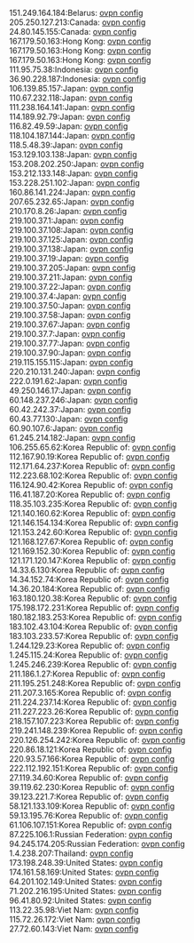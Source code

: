 151.249.164.184:Belarus: [ovpn config](vpn/151_249_164_184.ovpn)  
205.250.127.213:Canada: [ovpn config](vpn/205_250_127_213.ovpn)  
24.80.145.155:Canada: [ovpn config](vpn/24_80_145_155.ovpn)  
167.179.50.163:Hong Kong: [ovpn config](vpn/167_179_50_163.ovpn)  
167.179.50.163:Hong Kong: [ovpn config](vpn/167_179_50_163.ovpn)  
167.179.50.163:Hong Kong: [ovpn config](vpn/167_179_50_163.ovpn)  
111.95.75.38:Indonesia: [ovpn config](vpn/111_95_75_38.ovpn)  
36.90.228.187:Indonesia: [ovpn config](vpn/36_90_228_187.ovpn)  
106.139.85.157:Japan: [ovpn config](vpn/106_139_85_157.ovpn)  
110.67.232.118:Japan: [ovpn config](vpn/110_67_232_118.ovpn)  
111.238.164.141:Japan: [ovpn config](vpn/111_238_164_141.ovpn)  
114.189.92.79:Japan: [ovpn config](vpn/114_189_92_79.ovpn)  
116.82.49.59:Japan: [ovpn config](vpn/116_82_49_59.ovpn)  
118.104.187.144:Japan: [ovpn config](vpn/118_104_187_144.ovpn)  
118.5.48.39:Japan: [ovpn config](vpn/118_5_48_39.ovpn)  
153.129.103.138:Japan: [ovpn config](vpn/153_129_103_138.ovpn)  
153.208.202.250:Japan: [ovpn config](vpn/153_208_202_250.ovpn)  
153.212.133.148:Japan: [ovpn config](vpn/153_212_133_148.ovpn)  
153.228.251.102:Japan: [ovpn config](vpn/153_228_251_102.ovpn)  
160.86.141.224:Japan: [ovpn config](vpn/160_86_141_224.ovpn)  
207.65.232.65:Japan: [ovpn config](vpn/207_65_232_65.ovpn)  
210.170.8.26:Japan: [ovpn config](vpn/210_170_8_26.ovpn)  
219.100.37.1:Japan: [ovpn config](vpn/219_100_37_1.ovpn)  
219.100.37.108:Japan: [ovpn config](vpn/219_100_37_108.ovpn)  
219.100.37.125:Japan: [ovpn config](vpn/219_100_37_125.ovpn)  
219.100.37.138:Japan: [ovpn config](vpn/219_100_37_138.ovpn)  
219.100.37.19:Japan: [ovpn config](vpn/219_100_37_19.ovpn)  
219.100.37.205:Japan: [ovpn config](vpn/219_100_37_205.ovpn)  
219.100.37.211:Japan: [ovpn config](vpn/219_100_37_211.ovpn)  
219.100.37.22:Japan: [ovpn config](vpn/219_100_37_22.ovpn)  
219.100.37.4:Japan: [ovpn config](vpn/219_100_37_4.ovpn)  
219.100.37.50:Japan: [ovpn config](vpn/219_100_37_50.ovpn)  
219.100.37.58:Japan: [ovpn config](vpn/219_100_37_58.ovpn)  
219.100.37.67:Japan: [ovpn config](vpn/219_100_37_67.ovpn)  
219.100.37.7:Japan: [ovpn config](vpn/219_100_37_7.ovpn)  
219.100.37.77:Japan: [ovpn config](vpn/219_100_37_77.ovpn)  
219.100.37.90:Japan: [ovpn config](vpn/219_100_37_90.ovpn)  
219.115.155.115:Japan: [ovpn config](vpn/219_115_155_115.ovpn)  
220.210.131.240:Japan: [ovpn config](vpn/220_210_131_240.ovpn)  
222.0.191.62:Japan: [ovpn config](vpn/222_0_191_62.ovpn)  
49.250.146.17:Japan: [ovpn config](vpn/49_250_146_17.ovpn)  
60.148.237.246:Japan: [ovpn config](vpn/60_148_237_246.ovpn)  
60.42.242.37:Japan: [ovpn config](vpn/60_42_242_37.ovpn)  
60.43.77.130:Japan: [ovpn config](vpn/60_43_77_130.ovpn)  
60.90.107.6:Japan: [ovpn config](vpn/60_90_107_6.ovpn)  
61.245.214.182:Japan: [ovpn config](vpn/61_245_214_182.ovpn)  
106.255.65.62:Korea Republic of: [ovpn config](vpn/106_255_65_62.ovpn)  
112.167.90.19:Korea Republic of: [ovpn config](vpn/112_167_90_19.ovpn)  
112.171.64.237:Korea Republic of: [ovpn config](vpn/112_171_64_237.ovpn)  
112.223.68.102:Korea Republic of: [ovpn config](vpn/112_223_68_102.ovpn)  
116.124.90.42:Korea Republic of: [ovpn config](vpn/116_124_90_42.ovpn)  
116.41.187.20:Korea Republic of: [ovpn config](vpn/116_41_187_20.ovpn)  
118.35.103.235:Korea Republic of: [ovpn config](vpn/118_35_103_235.ovpn)  
121.140.160.62:Korea Republic of: [ovpn config](vpn/121_140_160_62.ovpn)  
121.146.154.134:Korea Republic of: [ovpn config](vpn/121_146_154_134.ovpn)  
121.153.242.60:Korea Republic of: [ovpn config](vpn/121_153_242_60.ovpn)  
121.168.127.67:Korea Republic of: [ovpn config](vpn/121_168_127_67.ovpn)  
121.169.152.30:Korea Republic of: [ovpn config](vpn/121_169_152_30.ovpn)  
121.171.120.147:Korea Republic of: [ovpn config](vpn/121_171_120_147.ovpn)  
14.33.6.130:Korea Republic of: [ovpn config](vpn/14_33_6_130.ovpn)  
14.34.152.74:Korea Republic of: [ovpn config](vpn/14_34_152_74.ovpn)  
14.36.20.184:Korea Republic of: [ovpn config](vpn/14_36_20_184.ovpn)  
163.180.120.38:Korea Republic of: [ovpn config](vpn/163_180_120_38.ovpn)  
175.198.172.231:Korea Republic of: [ovpn config](vpn/175_198_172_231.ovpn)  
180.182.183.253:Korea Republic of: [ovpn config](vpn/180_182_183_253.ovpn)  
183.102.43.104:Korea Republic of: [ovpn config](vpn/183_102_43_104.ovpn)  
183.103.233.57:Korea Republic of: [ovpn config](vpn/183_103_233_57.ovpn)  
1.244.129.23:Korea Republic of: [ovpn config](vpn/1_244_129_23.ovpn)  
1.245.115.24:Korea Republic of: [ovpn config](vpn/1_245_115_24.ovpn)  
1.245.246.239:Korea Republic of: [ovpn config](vpn/1_245_246_239.ovpn)  
211.186.1.27:Korea Republic of: [ovpn config](vpn/211_186_1_27.ovpn)  
211.195.251.248:Korea Republic of: [ovpn config](vpn/211_195_251_248.ovpn)  
211.207.3.165:Korea Republic of: [ovpn config](vpn/211_207_3_165.ovpn)  
211.224.237.14:Korea Republic of: [ovpn config](vpn/211_224_237_14.ovpn)  
211.227.223.26:Korea Republic of: [ovpn config](vpn/211_227_223_26.ovpn)  
218.157.107.223:Korea Republic of: [ovpn config](vpn/218_157_107_223.ovpn)  
219.241.148.239:Korea Republic of: [ovpn config](vpn/219_241_148_239.ovpn)  
220.126.254.242:Korea Republic of: [ovpn config](vpn/220_126_254_242.ovpn)  
220.86.18.121:Korea Republic of: [ovpn config](vpn/220_86_18_121.ovpn)  
220.93.57.166:Korea Republic of: [ovpn config](vpn/220_93_57_166.ovpn)  
222.112.192.151:Korea Republic of: [ovpn config](vpn/222_112_192_151.ovpn)  
27.119.34.60:Korea Republic of: [ovpn config](vpn/27_119_34_60.ovpn)  
39.119.62.230:Korea Republic of: [ovpn config](vpn/39_119_62_230.ovpn)  
39.123.221.7:Korea Republic of: [ovpn config](vpn/39_123_221_7.ovpn)  
58.121.133.109:Korea Republic of: [ovpn config](vpn/58_121_133_109.ovpn)  
59.13.195.76:Korea Republic of: [ovpn config](vpn/59_13_195_76.ovpn)  
61.106.107.151:Korea Republic of: [ovpn config](vpn/61_106_107_151.ovpn)  
87.225.106.1:Russian Federation: [ovpn config](vpn/87_225_106_1.ovpn)  
94.245.174.205:Russian Federation: [ovpn config](vpn/94_245_174_205.ovpn)  
1.4.238.207:Thailand: [ovpn config](vpn/1_4_238_207.ovpn)  
173.198.248.39:United States: [ovpn config](vpn/173_198_248_39.ovpn)  
174.161.58.169:United States: [ovpn config](vpn/174_161_58_169.ovpn)  
64.201.102.149:United States: [ovpn config](vpn/64_201_102_149.ovpn)  
71.202.216.195:United States: [ovpn config](vpn/71_202_216_195.ovpn)  
96.41.80.92:United States: [ovpn config](vpn/96_41_80_92.ovpn)  
113.22.35.98:Viet Nam: [ovpn config](vpn/113_22_35_98.ovpn)  
115.72.26.172:Viet Nam: [ovpn config](vpn/115_72_26_172.ovpn)  
27.72.60.143:Viet Nam: [ovpn config](vpn/27_72_60_143.ovpn)  
